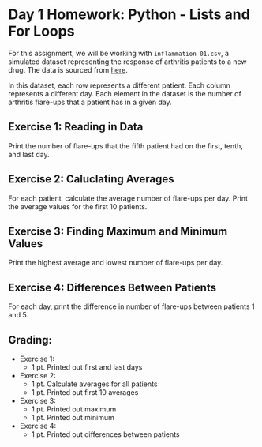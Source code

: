 # Day 1 Homework: Python - Lists and For Loops 

For this assignment, we will be working with `inflammation-01.csv`, a simulated dataset representing the response of arthritis patients to a new drug. The data is sourced from [here](https://swcarpentry.github.io/python-novice-inflammation/instructor/). 

In this dataset, each row represents a different patient. Each column represents a different day. Each element in the dataset is the number of arthritis flare-ups that a patient has in a given day. 

## Exercise 1: Reading in Data

Print the number of flare-ups that the fifth patient had on the first, tenth, and last day. 

## Exercise 2: Caluclating Averages

For each patient, calculate the average number of flare-ups per day. Print the average values for the first 10 patients. 

## Exercise 3: Finding Maximum and Minimum Values

Print the highest average and lowest number of flare-ups per day. 

## Exercise 4: Differences Between Patients

For each day, print the difference in number of flare-ups between patients 1 and 5. 

## Grading: 

* Exercise 1: 
    - 1 pt. Printed out first and last days
* Exercise 2: 
    - 1 pt. Calculate averages for all patients
    - 1 pt. Printed out first 10 averages
* Exercise 3:
    - 1 pt. Printed out maximum
    - 1 pt. Printed out minimum
* Exercise 4: 
    - 1 pt. Printed out differences between patients